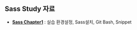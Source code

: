 ## Sass Study 자료 

- **[Sass Chapter1](../../tree/master/chapter1/README.md)** : 실습 환경설정, Sass설치, Git Bash, Snippet
